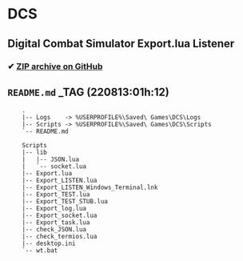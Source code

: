 # DCS

## Digital Combat Simulator Export.lua Listener

### ✔ [ZIP archive on GitHub](../../archive/master.zip)

## `README.md` _TAG (220813:01h:12)
<!--
}!!tree --dirsfirst          | sed -e 's/^/    /'
}!!tree --dirsfirst Scripts/ | sed -e 's/^/    /'
-->
```
    .
    |-- Logs    -> %USERPROFILE%\Saved\ Games\DCS\Logs
    |-- Scripts -> %USERPROFILE%\Saved\ Games\DCS\Scripts
    `-- README.md

    Scripts
    |-- lib
    |   |-- JSON.lua
    |   `-- socket.lua
    |-- Export.lua
    |-- Export_LISTEN.lua
    |-- Export_LISTEN_Windows_Terminal.lnk
    |-- Export_TEST.lua
    |-- Export_TEST_STUB.lua
    |-- Export_log.lua
    |-- Export_socket.lua
    |-- Export_task.lua
    |-- check_JSON.lua
    |-- check_termios.lua
    |-- desktop.ini
    `-- wt.bat

```
